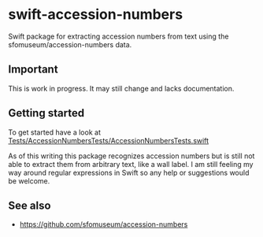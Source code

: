 # swift-accession-numbers

Swift package for extracting accession numbers from text using the sfomuseum/accession-numbers data.

## Important

This is work in progress. It may still change and lacks documentation.

## Getting started

To get started have a look at [Tests/AccessionNumbersTests/AccessionNumbersTests.swift](https://github.com/sfomuseum/swift-accession-numbers/blob/main/Tests/AccessionNumbersTests/AccessionNumbersTests.swift)

As of this writing this package recognizes accession numbers but is still not able to extract them from arbitrary text, like a wall label. I am still feeling my way around regular expressions in Swift so any help or suggestions would be welcome.

## See also

* https://github.com/sfomuseum/accession-numbers



